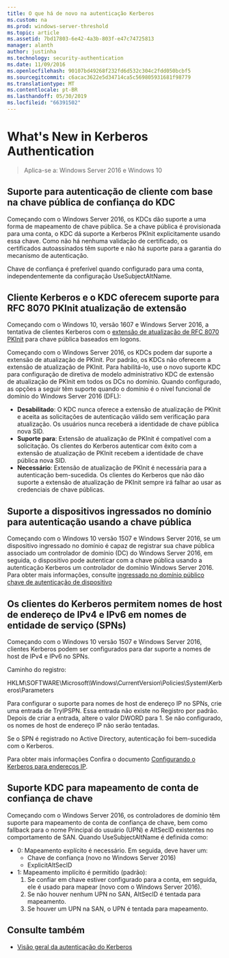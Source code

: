 ```yaml
---
title: O que há de novo na autenticação Kerberos
ms.custom: na
ms.prod: windows-server-threshold
ms.topic: article
ms.assetid: 7bd17803-6e42-4a3b-803f-e47c74725813
manager: alanth
author: justinha
ms.technology: security-authentication
ms.date: 11/09/2016
ms.openlocfilehash: 90107bd49268f232fd6d532c304c2fdd050bcbf5
ms.sourcegitcommit: c6acac3622e5d34714ca5c569805931681f98779
ms.translationtype: MT
ms.contentlocale: pt-BR
ms.lasthandoff: 05/30/2019
ms.locfileid: "66391502"
---
```

# <a name="whats-new-in-kerberos-authentication"></a>What's New in Kerberos Authentication

>Aplica-se a: Windows Server 2016 e Windows 10

## <a name="kdc-support-for-public-key-trust-based-client-authentication"></a>Suporte para autenticação de cliente com base na chave pública de confiança do KDC

Começando com o Windows Server 2016, os KDCs dão suporte a uma forma de mapeamento de chave pública. Se a chave pública é provisionada para uma conta, o KDC dá suporte a Kerberos PKInit explicitamente usando essa chave. Como não há nenhuma validação de certificado, os certificados autoassinados têm suporte e não há suporte para a garantia do mecanismo de autenticação.

Chave de confiança é preferível quando configurado para uma conta, independentemente da configuração UseSubjectAltName.

## <a name="kerberos-client-and-kdc-support-for-rfc-8070-pkinit-freshness-extension"></a>Cliente Kerberos e o KDC oferecem suporte para RFC 8070 PKInit atualização de extensão

Começando com o Windows 10, versão 1607 e Windows Server 2016, a tentativa de clientes Kerberos com o [extensão de atualização de RFC 8070 PKInit](https://datatracker.ietf.org/doc/draft-ietf-kitten-pkinit-freshness/) para chave pública baseados em logons. 

Começando com o Windows Server 2016, os KDCs podem dar suporte a extensão de atualização de PKInit. Por padrão, os KDCs não oferecem a extensão de atualização de PKInit. Para habilitá-lo, use o novo suporte KDC para configuração de diretiva de modelo administrativo KDC de extensão de atualização de PKInit em todos os DCs no domínio. Quando configurado, as opções a seguir têm suporte quando o domínio é o nível funcional de domínio do Windows Server 2016 (DFL):

- **Desabilitado**: O KDC nunca oferece a extensão de atualização de PKInit e aceita as solicitações de autenticação válido sem verificação para atualização. Os usuários nunca receberá a identidade de chave pública nova SID.
- **Suporte para**: Extensão de atualização de PKInit é compatível com a solicitação. Os clientes do Kerberos autenticar com êxito com a extensão de atualização de PKInit recebem a identidade de chave pública nova SID.
- **Necessário**: Extensão de atualização de PKInit é necessária para a autenticação bem-sucedida. Os clientes do Kerberos que não dão suporte a extensão de atualização de PKInit sempre irá falhar ao usar as credenciais de chave públicas.

## <a name="domain-joined-device-support-for-authentication-using-public-key"></a>Suporte a dispositivos ingressados no domínio para autenticação usando a chave pública

Começando com o Windows 10 versão 1507 e Windows Server 2016, se um dispositivo ingressado no domínio é capaz de registrar sua chave pública associado um controlador de domínio (DC) do Windows Server 2016, em seguida, o dispositivo pode autenticar com a chave pública usando a autenticação Kerberos um controlador de domínio Windows Server 2016. Para obter mais informações, consulte [ingressado no domínio público chave de autenticação de dispositivo](Domain-joined-Device-Public-Key-Authentication.md)

## <a name="kerberos-clients-allow-ipv4-and-ipv6-address-hostnames-in-service-principal-names-spns"></a>Os clientes do Kerberos permitem nomes de host de endereço de IPv4 e IPv6 em nomes de entidade de serviço (SPNs)

Começando com o Windows 10 versão 1507 e Windows Server 2016, clientes Kerberos podem ser configurados para dar suporte a nomes de host de IPv4 e IPv6 no SPNs. 

Caminho do registro:

HKLM\SOFTWARE\Microsoft\Windows\CurrentVersion\Policies\System\Kerberos\Parameters

Para configurar o suporte para nomes de host de endereço IP no SPNs, crie uma entrada de TryIPSPN. Essa entrada não existe no Registro por padrão. Depois de criar a entrada, altere o valor DWORD para 1. Se não configurado, os nomes de host de endereço IP não serão tentadas.

Se o SPN é registrado no Active Directory, autenticação foi bem-sucedida com o Kerberos. 

Para obter mais informações Confira o documento [Configurando o Kerberos para endereços IP](configuring-kerberos-over-ip.md).

## <a name="kdc-support-for-key-trust-account-mapping"></a>Suporte KDC para mapeamento de conta de confiança de chave

Começando com o Windows Server 2016, os controladores de domínio têm suporte para mapeamento de conta de confiança de chave, bem como fallback para o nome Principal do usuário (UPN) e AltSecID existentes no comportamento de SAN. Quando UseSubjectAltName é definida como:

- 0: Mapeamento explícito é necessário. Em seguida, deve haver um:
    - Chave de confiança (novo no Windows Server 2016)
    - ExplicitAltSecID
- 1: Mapeamento implícito é permitido (padrão):
    1. Se confiar em chave estiver configurado para a conta, em seguida, ele é usado para mapear (novo com o Windows Server 2016).
    2. Se não houver nenhum UPN no SAN, AltSecID é tentada para mapeamento.
    3. Se houver um UPN na SAN, o UPN é tentada para mapeamento.

## <a name="see-also"></a>Consulte também

- [Visão geral da autenticação do Kerberos](kerberos-authentication-overview.md)

